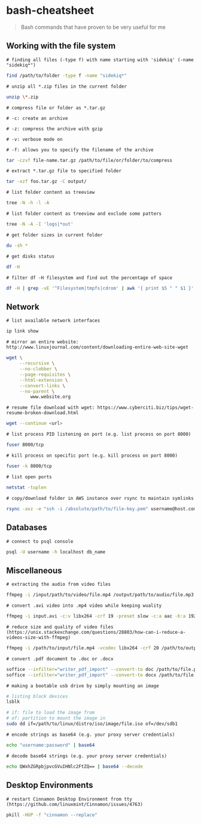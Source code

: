 # bash-cheatsheet

> Bash commands that have proven to be very useful for me

## Working with the file system

`# finding all files (-type f) with name starting with 'sidekiq' (-name "sidekiq*")`

```bash
find /path/to/folder -type f -name "sidekiq*"
```

`# unzip all *.zip files in the current folder`

```bash
unzip \*.zip
```

`# compress file or folder as *.tar.gz`

`# -c: create an archive`

`# -z: compress the archive with gzip`

`# -v: verbose mode on`

`# -f: allows you to specify the filename of the archive`
```bash
tar -czvf file-name.tar.gz /path/to/file/or/folder/to/compress
```

`# extract *.tar.gz file to specified folder`
```bash
tar -xzf foo.tar.gz -C output/
```

`# list folder content as treeview`
```bash
tree -N -h -l -A
```

`# list folder content as treeview and exclude some patters`
```bash
tree -N -A -I 'logs|*out'
```

`# get folder sizes in current folder`
```bash
du -sh *
```

`# get disks status`
```bash
df -H
```

`# filter df -H filesystem and find out the percentage of space`
```bash
df -H | grep -vE '^Filesystem|tmpfs|cdrom' | awk '{ print $5 " " $1 }'
```


## Network

`# list available network interfaces`

```bash
ip link show
```

`# mirror an entire website: http://www.linuxjournal.com/content/downloading-entire-web-site-wget`

```bash
wget \
     --recursive \
     --no-clobber \
     --page-requisites \
     --html-extension \
     --convert-links \
     --no-parent \
         www.website.org
```

`# resume file download with wget:
https://www.cyberciti.biz/tips/wget-resume-broken-download.html`

```bash
wget --continue <url>
```

`# list process PID listening on port (e.g. list process on port 8000)`
```bash
fuser 8000/tcp
```

`# kill process on specific port (e.g. kill process on port 8000)`
```bash
fuser -k 8000/tcp
```

`# list open ports`
```bash
netstat -tuplen
```

`# copy/download folder in AWS instance over rsync to maintain symlinks`
```bash
rsync -avz -e "ssh -i /absolute/path/to/file-key.pem" username@host.com:/folder/to/download /path/to/copy/folder/to
```

## Databases

`# connect to psql console`

```bash
psql -U username -h localhost db_name
```

## Miscellaneous

`# extracting the audio from video files`

```bash
ffmpeg -i /input/path/to/video/file.mp4 /output/path/to/audio/file.mp3
```

`# convert .avi video into .mp4 video while keeping wuality`

```bash
ffmpeg -i input.avi -c:v libx264 -crf 19 -preset slow -c:a aac -b:a 192k -ac 2 -strict -2 output.mp4
```

`# reduce size and quality of video files (https://unix.stackexchange.com/questions/28803/how-can-i-reduce-a-videos-size-with-ffmpeg)`

```bash
ffmpeg -i /path/to/input/file.mp4 -vcodec libx264 -crf 20 /path/to/output/file.mp4
```

`# convert .pdf document to .doc or .docx`

```bash
soffice --infilter="writer_pdf_import" --convert-to doc /path/to/file.pdf
soffice --infilter="writer_pdf_import" --convert-to docx /path/to/file.pdf
```

`# making a bootable usb drive by simply mounting an image`

```bash
# listing block devices
lsblk

# if: file to load the image from
# of: partition to mount the image in
sudo dd if=/path/to/linux/distro/iso/image/file.iso of=/dev/sdb1
```

`# encode strings as base64 (e.g. your proxy server credentials)`

```bash
echo "username:password" | base64
```

`# decode base64 strings (e.g. your proxy server credentials)`

```bash
echo QWxhZGRpbjpvcGVuIHNlc2FtZQ== | base64 --decode
```

## Desktop Environments

`# restart Cinnamon Desktop Environment from tty (https://github.com/linuxmint/Cinnamon/issues/4763)`

```bash
pkill -HUP -f "cinnamon --replace"
```

